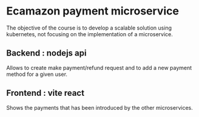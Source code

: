 # Ecamazon payment microservice

The objective of the course is to develop a scalable solution using kubernetes, not focusing on the implementation of a microservice.

## Backend : nodejs api

Allows to create make payment/refund request and to add a new payment method for a given user.

## Frontend : vite react

Shows the payments that has been introduced by the other microservices.
